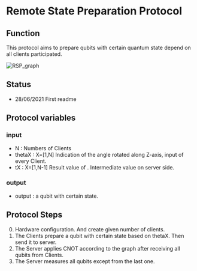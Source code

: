 # Remote State Preparation Protocol



## Function

This protocol aims to prepare qubits with certain quantum state depend on all clients participated.

![RSP_graph](https://github.com/LiaoChinTe/netsquid-simulation/blob/main/RemoteStatePreparation/RemoteStatePreparation_graph.png)

## Status

- 28/06/2021 First readme



## Protocol variables

### input 
- N : Numbers of Clients
- thetaX : X=[1,N] Indication of the angle rotated along Z-axis, input of every Client.
- tX : X=[1,N-1] Result value of . Intermediate value on server side.


### output
- output : a qubit with certain state.


## Protocol Steps

0. Hardware configuration. And create given number of clients.
1. The Clients prepare a qubit with certain state based on thetaX. 
Then send it to server. 
2. The Server applies CNOT according to the graph after receiving all qubits from Clients. 
3. The Server measures all qubits except from the last one.
